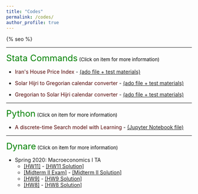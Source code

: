 ```yaml
---
title: "Codes"
permalink: /codes/
author_profile: true
---
```


{% seo %}

---
<font size="5" color="green">Stata Commands</font>
<font size="2" color="black">(Click on item for more information)</font>


- <a href="https://peymanshahidi.github.io/codes/stata/iranhpi" style="color:#500000; text-decoration:none;">Iran's House Price Index</a> - [(ado file + test materials)](https://www.dropbox.com/sh/1ew8a1sr6j88kl4/AAClAPgk-GfUive-Nv6Ww9Uia?dl=0)

- <a href="https://peymanshahidi.github.io/codes/stata/jal2greg" style="color:#500000; text-decoration:none;">Solar Hijri to Gregorian calendar converter</a> - [(ado file + test materials)](https://www.dropbox.com/sh/78130ozhrliwzii/AAB4ulKUZkkBTOBFPmQQqNP3a?dl=0)

- <a href="https://peymanshahidi.github.io/codes/stata/greg2jal" style="color:#500000; text-decoration:none;">Gregorian to Solar Hijri calendar converter</a> - [(ado file + test materials)](https://www.dropbox.com/sh/fawmm4rsvmlrdfb/AAA5C14TYFlHOBLSySG03Maba?dl=0)


---
<font size="5" color="green">Python</font>
<font size="2" color="black">(Click on item for more information)</font>

- <a href="https://peymanshahidi.github.io/codes/python/searchwithlearning" style="color:#500000; text-decoration:none;">A discrete-time Search model with Learning</a> - [(Jupyter Notebook file)](https://www.dropbox.com/s/lkkalblyygw2uus/Search_With_Learning.html?dl=0)


---
<font size="5" color="green">Dynare</font>
<font size="2" color="black">(Click on item for more information)</font>

- Spring 2020: Macroeconomics I TA
    - [[HW11]](https://peymanshahidi.github.io/codes/dynare/macro_i_hw11) - [[HW11 Solution]](https://www.dropbox.com/s/i7k0zktywr1kmqf/pset11-solutions.pdf?dl=0)
    - [[Midterm II Exam]](https://peymanshahidi.github.io/codes/dynare/macro_i_midterm2) - [[Midterm II Solution]](https://www.dropbox.com/s/ynfc43gmueg188z/Macro%20I%20-%20Midterm%20II%20-%20Dynare%20Solution.pdf?dl=0)
    - [[HW9]](https://peymanshahidi.github.io/codes/dynare/macro_i_hw9) - [[HW9 Solution]](https://www.dropbox.com/s/zajyamvau4wrps2/pset9-solutions.pdf?dl=0)
    - [[HW8]](https://peymanshahidi.github.io/codes/dynare/macro_i_hw8) - [[HW8 Solution]](https://www.dropbox.com/s/4qulf1ihx90qv4a/pset8-solution.pdf?dl=0)



<!-- - [Iran's House Price Index](https://peymanshahidi.github.io/codes/stata/iranhpi)  - [(ado file + test materials)](https://www.dropbox.com/sh/1ew8a1sr6j88kl4/AAClAPgk-GfUive-Nv6Ww9Uia?dl=0)
    
- [Solar Jalali to Gregorian calendar converter](https://peymanshahidi.github.io/codes/stata/jal2greg) - [(ado file + test materials)](https://www.dropbox.com/sh/78130ozhrliwzii/AAB4ulKUZkkBTOBFPmQQqNP3a?dl=0)

- [Gregorian to Solar Jalali calendar converter](https://peymanshahidi.github.io/codes/stata/greg2jal) - [(ado file + test materials)](https://www.dropbox.com/sh/fawmm4rsvmlrdfb/AAA5C14TYFlHOBLSySG03Maba?dl=0)

---
<font size="5" color="green">Python</font>
<font size="2" color="black">(Click on item for more information)</font>

- [A discrete-time Search model with Learning](https://peymanshahidi.github.io/codes/python/searchwithlearning) - [(Jupyter Notebook file)](https://www.dropbox.com/s/lkkalblyygw2uus/Search_With_Learning.html?dl=0)


---
<font size="5" color="green">Dynare</font>
<font size="2" color="black">(Click on item for more information)</font>

- Spring 2020: Macroeconomics I - [[HW11 (Frisch elasticity)]](https://peymanshahidi.github.io/codes/dynare/macro_i_hw11) [[HW11 Solution]](https://www.dropbox.com/s/i7k0zktywr1kmqf/pset11-solutions.pdf?dl=0)
    
- Spring 2020: Macroeconomics I - [[Midterm II Exam]](https://peymanshahidi.github.io/codes/dynare/macro_i_midterm2) [[Midterm II Solution]](https://www.dropbox.com/s/ynfc43gmueg188z/Macro%20I%20-%20Midterm%20II%20-%20Dynare%20Solution.pdf?dl=0)

- Spring 2020: Macroeconomics I - [[HW9 (RBC model of Campbell (1994))]](https://peymanshahidi.github.io/codes/dynare/macro_i_hw9) [[HW9 Solution]](https://www.dropbox.com/s/zajyamvau4wrps2/pset9-solutions.pdf?dl=0)

- Spring 2020: Macroeconomics I - [[HW8]](https://peymanshahidi.github.io/codes/dynare/macro_i_hw8) [[HW8 Solution]](https://www.dropbox.com/s/4qulf1ihx90qv4a/pset8-solution.pdf?dl=0)

 -->